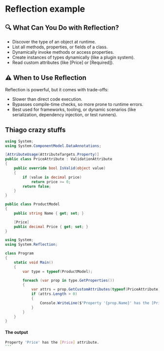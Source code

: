 ﻿# Reflection example

## 🔍 What Can You Do with Reflection?

- Discover the type of an object at runtime.
- List all methods, properties, or fields of a class.
- Dynamically invoke methods or access properties.
- Create instances of types dynamically (like a plugin system).
- Read custom attributes (like [Price] or [Required]).

## ⚠️ When to Use Reflection
Reflection is powerful, but it comes with trade-offs:
- Slower than direct code execution.
- Bypasses compile-time checks, so more prone to runtime errors.
- Best used for frameworks, tooling, or dynamic scenarios (like serialization, dependency injection, or test runners).


## Thiago crazy stuffs 

```csharp
using System;
using System.ComponentModel.DataAnnotations;

[AttributeUsage(AttributeTargets.Property)]
public class PriceAttribute : ValidationAttribute
{
    public override bool IsValid(object value)
    {
        if (value is decimal price)
            return price >= 0;
        return false;
    }
}
```

```csharp
public class ProductModel
{
    public string Name { get; set; }

    [Price]
    public decimal Price { get; set; }
}
```

```csharp
using System;
using System.Reflection;

class Program
{
    static void Main()
    {
        var type = typeof(ProductModel);

        foreach (var prop in type.GetProperties())
        {
            var attrs = prop.GetCustomAttributes(typeof(PriceAttribute), inherit: false);
            if (attrs.Length > 0)
            {
                Console.WriteLine($"Property '{prop.Name}' has the [Price] attribute.");
            }
        }
    }
}
```

#### The output

````sh
Property 'Price' has the [Price] attribute.
```